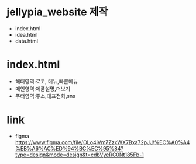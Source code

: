# jellypia_website 제작
- index.html
- idea.html
- data.html

# index.html
- 헤더영역:로고, 메뉴,빠른메뉴
- 메인영역:제품설명,더보기
- 푸터영역:주소,대표전화,sns

# link
- figma
https://www.figma.com/file/OLo4lVm7ZzxWX7Bxa72pJJ/%EC%A0%A4%EB%A6%AC%ED%94%BC%EC%95%84?type=design&mode=design&t=cdbVyeRC0Nt185Fb-1
